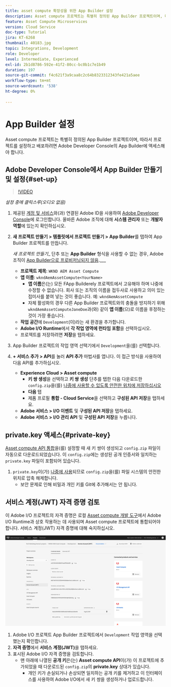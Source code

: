 ```yaml
---
title: asset compute 확장성을 위한 App Builder 설정
description: Asset compute 프로젝트는 특별히 정의된 App Builder 프로젝트이며, 따라서 프로젝트를 설정하고 배포하려면 Adobe Developer Console의 App Builder에 액세스해야 합니다.
feature: Asset Compute Microservices
version: Cloud Service
doc-type: Tutorial
jira: KT-6268
thumbnail: 40183.jpg
topic: Integrations, Development
role: Developer
level: Intermediate, Experienced
exl-id: 2b1d8786-592e-41f2-80cc-bc0b1c7e1b49
duration: 197
source-git-commit: f4c621f3a9caa8c2c64b8323312343fe421a5aee
workflow-type: tm+mt
source-wordcount: '538'
ht-degree: 0%

---
```


# App Builder 설정

Asset compute 프로젝트는 특별히 정의된 App Builder 프로젝트이며, 따라서 프로젝트를 설정하고 배포하려면 Adobe Developer Console의 App Builder에 액세스해야 합니다.

## Adobe Developer Console에서 App Builder 만들기 및 설정{#set-up}

>[!VIDEO](https://video.tv.adobe.com/v/40183?quality=12&learn=on)

_설정 중에 클릭스루(오디오 없음)_

1. 제공된 [계정 및 서비스](./accounts-and-services.md)와(과) 연결된 Adobe ID을 사용하여 [Adobe Developer Console](https://console.adobe.io)에 로그인합니다. 올바른 Adobe 조직에 대해 __시스템 관리자__ 또는 __개발자 역할__&#x200B;에 있는지 확인하십시오.
1. __새 프로젝트 만들기 > 템플릿에서 프로젝트 만들기 > App Builder__&#x200B;를 탭하여 App Builder 프로젝트를 만듭니다.

   _새 프로젝트 만들기__ 단추 또는 __App Builder__ 형식을 사용할 수 없는 경우, Adobe 조직이 [App Builder으로 프로비저닝되지 않음](#request-adobe-project-app-builder).___

   + __프로젝트 제목__: `WKND AEM Asset Compute`
   + __앱 이름__: `wkndAemAssetCompute<YourName>`
      + __앱 이름__&#x200B;은(는) 모든 FApp Builderely 프로젝트에서 고유해야 하며 나중에 수정할 수 없습니다. 회사 또는 조직의 이름을 접두사로 사용하고 의미 있는 접미사를 붙여 넣는 것이 좋습니다. 예: `wkndAemAssetCompute`
      + 자체 활성화의 경우 다른 App Builder 프로젝트와의 충돌을 방지하기 위해 `wkndAemAssetComputeJaneDoe`과(와) 같이 __앱 이름__(으)로 이름을 후정하는 것이 가장 좋습니다.
   + __작업 공간__&#x200B;에 `Development`(이)라는 새 환경을 추가합니다.
   + __Adobe I/O Runtime__&#x200B;에서 __각 작업 영역에 런타임 포함__&#x200B;을 선택하십시오.
   + 프로젝트를 저장하려면 __저장__&#x200B;을 탭하세요.
1. App Builder 프로젝트의 작업 영역 선택기에서 `Development`을(를) 선택합니다.
1. __+ 서비스 추가 > API__&#x200B;를 눌러 __API 추가__ 마법사를 엽니다. 이 접근 방식을 사용하여 다음 API를 추가하십시오.

   + __Experience Cloud > Asset compute__
      + __키 쌍 생성__&#x200B;을 선택하고 __키 쌍 생성__ 단추를 탭한 다음 다운로드한 `config.zip`을(를) [나중에 사용할 수 있도록 안전한 위치에 저장하십시오](#private-key)
      + __다음__ 탭
      + 제품 프로필 __통합 - Cloud Service__&#x200B;을 선택하고 __구성된 API 저장__&#x200B;을 탭하세요.
   + __Adobe 서비스 > I/O 이벤트__ 및 __구성된 API 저장__&#x200B;을 탭하세요.
   + __Adobe 서비스 > I/O 관리 API__ 및 __구성된 API 저장__&#x200B;을 누릅니다.

## private.key 액세스{#private-key}

[Asset compute API 통합](#set-up)을(를) 설정할 때 새 키 쌍이 생성되고 `config.zip` 파일이 자동으로 다운로드되었습니다. 이 `config.zip`에는 생성된 공개 인증서와 일치하는 `private.key` 파일이 포함되어 있습니다.

1. `private.key`이(가) [나중에 사용](../develop/environment-variables.md)되므로 `config.zip`을(를) 파일 시스템의 안전한 위치로 압축 해제합니다.
   + 보안 문제로 인해 비밀과 개인 키를 Git에 추가해서는 안 됩니다.

## 서비스 계정(JWT) 자격 증명 검토

이 Adobe I/O 프로젝트의 자격 증명은 로컬 [Asset compute 개발 도구](../develop/development-tool.md)에서 Adobe I/O Runtime과 상호 작용하는 데 사용되며 Asset compute 프로젝트에 통합되어야 합니다. 서비스 계정(JWT) 자격 증명에 대해 숙지하십시오.

![Adobe Developer 서비스 계정 자격 증명](./assets/app-builder/service-account.png)

1. Adobe I/O 프로젝트 App Builder 프로젝트에서 `Development` 작업 영역을 선택했는지 확인합니다.
1. __자격 증명__&#x200B;에서 __서비스 계정(JWT)__&#x200B;을 탭하세요.
1. 표시된 Adobe I/O 자격 증명을 검토합니다.
   + 맨 아래에 나열된 __공개 키__&#x200B;은(는) __Asset compute API__&#x200B;이(가) 이 프로젝트에 추가되었을 때 다운로드된 `config.zip`의 __private.key__ 상대가 있습니다.
      + 개인 키가 손실되거나 손상되면 일치하는 공개 키를 제거하고 이 인터페이스를 사용하여 Adobe I/O에서 새 키 쌍을 생성하거나 업로드합니다.
